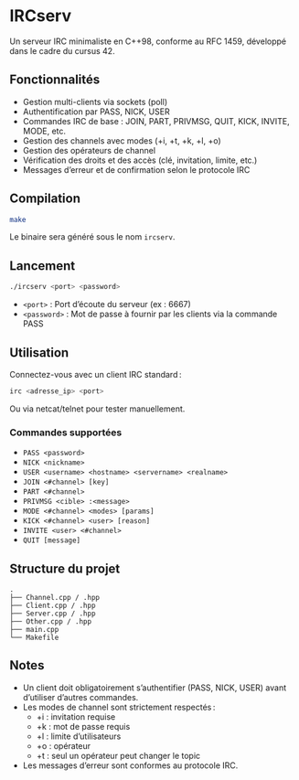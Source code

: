 # IRCserv

Un serveur IRC minimaliste en C++98, conforme au RFC 1459, développé dans le cadre du cursus 42.

## Fonctionnalités

- Gestion multi-clients via sockets (poll)
- Authentification par PASS, NICK, USER
- Commandes IRC de base : JOIN, PART, PRIVMSG, QUIT, KICK, INVITE, MODE, etc.
- Gestion des channels avec modes (+i, +t, +k, +l, +o)
- Gestion des opérateurs de channel
- Vérification des droits et des accès (clé, invitation, limite, etc.)
- Messages d’erreur et de confirmation selon le protocole IRC

## Compilation

```bash
make
```

Le binaire sera généré sous le nom `ircserv`.

## Lancement

```bash
./ircserv <port> <password>
```

- `<port>` : Port d’écoute du serveur (ex : 6667)
- `<password>` : Mot de passe à fournir par les clients via la commande PASS

## Utilisation

Connectez-vous avec un client IRC standard :

```bash
irc <adresse_ip> <port>
```

Ou via netcat/telnet pour tester manuellement.

### Commandes supportées

- `PASS <password>`
- `NICK <nickname>`
- `USER <username> <hostname> <servername> <realname>`
- `JOIN <#channel> [key]`
- `PART <#channel>`
- `PRIVMSG <cible> :<message>`
- `MODE <#channel> <modes> [params]`
- `KICK <#channel> <user> [reason]`
- `INVITE <user> <#channel>`
- `QUIT [message]`

## Structure du projet

```
.
├── Channel.cpp / .hpp
├── Client.cpp / .hpp
├── Server.cpp / .hpp
├── Other.cpp / .hpp
├── main.cpp
└── Makefile
```

## Notes

- Un client doit obligatoirement s’authentifier (PASS, NICK, USER) avant d’utiliser d’autres commandes.
- Les modes de channel sont strictement respectés :  
  - +i : invitation requise  
  - +k : mot de passe requis  
  - +l : limite d’utilisateurs  
  - +o : opérateur  
  - +t : seul un opérateur peut changer le topic
- Les messages d’erreur sont conformes au protocole IRC.
